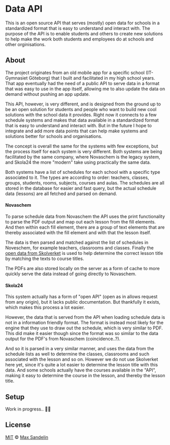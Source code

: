 # Data API
This is an open source API that serves (mostly) open data for schools in a standardized format that is easy to understand and interact with. The purpose of the API is to enable students and others to create new solutions to help make the work both students and employees do at schools and other orginisations.

## About
The project originates from an old mobile app for a specific school (IT-Gymnasiet Göteborg) that I built and facilitated in my high school years. That app eventually had the need of a public API to serve data in a format that was easy to use in the app itself, allowing me to also update the data on demand without pushing an app update.

This API, however, is very different, and is designed from the ground up to be an open solution for students and people who want to build new cool solutions with the school data it provides. Right now it connects to a few schedule systems and makes that data available in a standardized format that is easy to understand and interact with. But in the future I hope to integrate and add more data points that can help make systems and solutions better for schools and organisations.

The concept is overall the same for the systems with few exceptions, but the process itself for each system is very different. Both systems are being facilitated by the same company, where Novaschem is the legacy system, and Skola24 the more "modern" take using practically the same data.

Both systems have a list of schedules for each school with a specific type associated to it. The types are according to order: teachers, classes, groups, students, rooms, subjects, courses and aulas. The schedules are all stored in the database for easier and fast query, but the actual schedule data (lessons) are all fetched and parsed on demand.

#### Novaschem
To parse schedule data from Novaschem the API uses the print functionality to parse the PDF output and map out each lesson from the fill elements. And then within each fill element, there are a group of text elements that are thereby associated with the fill element and with that the lesson itself.

The data is then parsed and matched against the list of schedules in Noveschem, for example teachers, classrooms and classes. Finally the [open data from Skolverket](https://skolverket.gradee.io) is used to help determine the correct lesson title by matching the texts to course titles.

The PDFs are also stored locally on the server as a form of cache to more quickly serve the data instead of going directly to Novaschem.

#### Skola24
This system actually has a form of "open API" (open as in allows request from any origin), but it lacks public documentation. But thankfully it exists, which makes this process a lot easier.

However, the data that is served from the API when loading schedule data is not in a information friendly format. The format is instead most likely for the engine that they use to draw out the schedule, which is very similar to PDF. This did make it easier though since the format was so similar to the data output for the PDF's from Novaschem (coincidence..?). 

And so it is parsed in a very similar manner, and uses the data from the schedule lists as well to determine the classes, classrooms and such associated with the lesson and so on. However we do not use Skolverket here yet, since it's quite a lot easier to determine the lesson title with this data. And some schools actually have the courses available in the "API", making it easy to determine the course in the lesson, and thereby the lesson title.

## Setup
Work in progress.. 👨‍💻


## License
[MIT](LICENSE) © [Max Sandelin](https://github.com/themaxsandelin)
